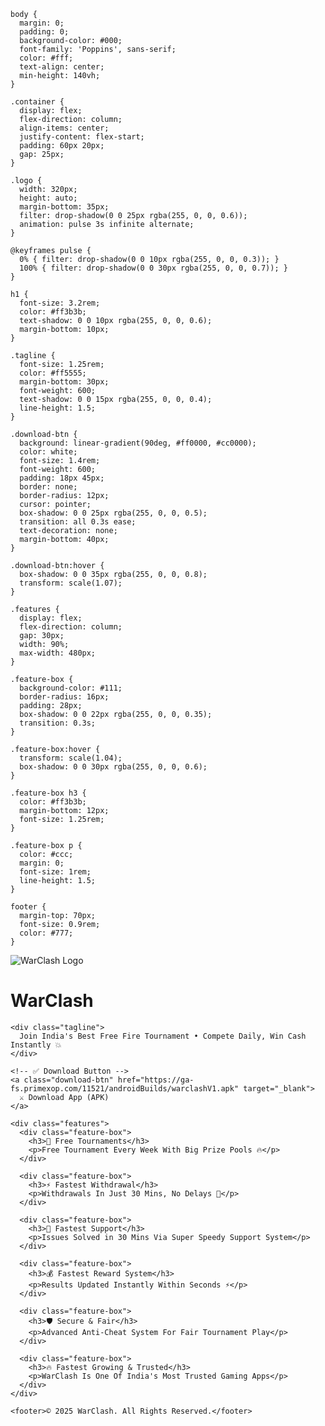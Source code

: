 
    body {
      margin: 0;
      padding: 0;
      background-color: #000;
      font-family: 'Poppins', sans-serif;
      color: #fff;
      text-align: center;
      min-height: 140vh;
    }

    .container {
      display: flex;
      flex-direction: column;
      align-items: center;
      justify-content: flex-start;
      padding: 60px 20px;
      gap: 25px;
    }

    .logo {
      width: 320px;
      height: auto;
      margin-bottom: 35px;
      filter: drop-shadow(0 0 25px rgba(255, 0, 0, 0.6));
      animation: pulse 3s infinite alternate;
    }

    @keyframes pulse {
      0% { filter: drop-shadow(0 0 10px rgba(255, 0, 0, 0.3)); }
      100% { filter: drop-shadow(0 0 30px rgba(255, 0, 0, 0.7)); }
    }

    h1 {
      font-size: 3.2rem;
      color: #ff3b3b;
      text-shadow: 0 0 10px rgba(255, 0, 0, 0.6);
      margin-bottom: 10px;
    }

    .tagline {
      font-size: 1.25rem;
      color: #ff5555;
      margin-bottom: 30px;
      font-weight: 600;
      text-shadow: 0 0 15px rgba(255, 0, 0, 0.4);
      line-height: 1.5;
    }

    .download-btn {
      background: linear-gradient(90deg, #ff0000, #cc0000);
      color: white;
      font-size: 1.4rem;
      font-weight: 600;
      padding: 18px 45px;
      border: none;
      border-radius: 12px;
      cursor: pointer;
      box-shadow: 0 0 25px rgba(255, 0, 0, 0.5);
      transition: all 0.3s ease;
      text-decoration: none;
      margin-bottom: 40px;
    }

    .download-btn:hover {
      box-shadow: 0 0 35px rgba(255, 0, 0, 0.8);
      transform: scale(1.07);
    }

    .features {
      display: flex;
      flex-direction: column;
      gap: 30px;
      width: 90%;
      max-width: 480px;
    }

    .feature-box {
      background-color: #111;
      border-radius: 16px;
      padding: 28px;
      box-shadow: 0 0 22px rgba(255, 0, 0, 0.35);
      transition: 0.3s;
    }

    .feature-box:hover {
      transform: scale(1.04);
      box-shadow: 0 0 30px rgba(255, 0, 0, 0.6);
    }

    .feature-box h3 {
      color: #ff3b3b;
      margin-bottom: 12px;
      font-size: 1.25rem;
    }

    .feature-box p {
      color: #ccc;
      margin: 0;
      font-size: 1rem;
      line-height: 1.5;
    }

    footer {
      margin-top: 70px;
      font-size: 0.9rem;
      color: #777;
    }
  </style>
</head>
<body>
  <div class="container">
    <img src="warclash_logo.png" alt="WarClash Logo" class="logo" />
    <h1>WarClash</h1>

    <div class="tagline">
      Join India's Best Free Fire Tournament • Compete Daily, Win Cash Instantly 💥
    </div>

    <!-- ✅ Download Button -->
    <a class="download-btn" href="https://ga-fs.primexop.com/11521/androidBuilds/warclashV1.apk" target="_blank">
      ⚔️ Download App (APK)
    </a>

    <div class="features">
      <div class="feature-box">
        <h3>🎯 Free Tournaments</h3>
        <p>Free Tournament Every Week With Big Prize Pools 🔥</p>
      </div>

      <div class="feature-box">
        <h3>⚡ Fastest Withdrawal</h3>
        <p>Withdrawals In Just 30 Mins, No Delays 💸</p>
      </div>

      <div class="feature-box">
        <h3>🚀 Fastest Support</h3>
        <p>Issues Solved in 30 Mins Via Super Speedy Support System</p>
      </div>

      <div class="feature-box">
        <h3>💰 Fastest Reward System</h3>
        <p>Results Updated Instantly Within Seconds ⚡</p>
      </div>

      <div class="feature-box">
        <h3>🛡️ Secure & Fair</h3>
        <p>Advanced Anti-Cheat System For Fair Tournament Play</p>
      </div>

      <div class="feature-box">
        <h3>🔥 Fastest Growing & Trusted</h3>
        <p>WarClash Is One Of India's Most Trusted Gaming Apps</p>
      </div>
    </div>

    <footer>© 2025 WarClash. All Rights Reserved.</footer>
  </div>
</body>
</html>
